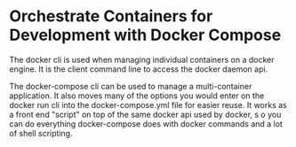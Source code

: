 
# Orchestrate Containers for Development with Docker Compose


The docker cli is used when managing individual containers on a docker engine. 
It is the client command line to access the docker daemon api.

The docker-compose cli can be used to manage a multi-container application. It also moves many of the options you would enter on the docker run cli into the docker-compose.yml file for easier reuse. It works as a front end "script" on top of the same docker api used by docker, s
o you can do everything docker-compose does with docker commands and a lot of shell scripting. 
